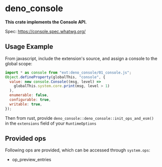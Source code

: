 # deno_console

**This crate implements the Console API.**

Spec: https://console.spec.whatwg.org/

## Usage Example

From javascript, include the extension's source, and assign a console to the
global scope:

```javascript
import * as console from "ext:deno_console/01_console.js";
Object.defineProperty(globalThis, "console", {
  value: new console.Console((msg, level) =>
    globalThis.system.core.print(msg, level > 1)
  ),
  enumerable: false,
  configurable: true,
  writable: true,
});
```

Then from rust, provide `deno_console::deno_console::init_ops_and_esm()` in the
`extensions` field of your `RuntimeOptions`

## Provided ops

Following ops are provided, which can be accessed through `system.ops`:

- op_preview_entries
